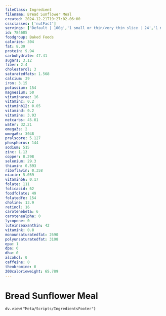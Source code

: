 ```yaml
---
fileClass: Ingredient
filename: Bread Sunflower Meal
created: 2024-12-21T19:27:02-06:00
cssclasses: ['nutFact']
servings: ['Default | 100g','1 small or thin/very thin slice | 24','1 medium or regular slice | 28','1 large or thick slice | 43']
id: 784685
foodgroup: Baked Foods
calories: 304
fat: 8.39
protein: 9.94
carbohydrate: 47.41
sugars: 3.12
fiber: 2.4
cholesterol: 3
saturatedfats: 1.568
calcium: 39
iron: 3.15
potassium: 154
magnesium: 50
vitaminarae: 16
vitaminc: 0.2
vitaminb12: 0.05
vitamind: 0.2
vitamine: 3.93
netcarbs: 45.01
water: 32.21
omega3s: 2
omega6s: 3048
pralscore: 5.127
phosphorus: 144
sodium: 515
zinc: 1.13
copper: 0.298
selenium: 29.3
thiamin: 0.593
riboflavin: 0.358
niacin: 5.059
vitaminb6: 0.17
folate: 111
folicacid: 62
foodfolate: 49
folatedfe: 154
choline: 13.9
retinol: 16
carotenebeta: 6
carotenealpha: 0
lycopene: 0
luteinzeaxanthin: 42
vitamink: 0.8
monounsaturatedfat: 2690
polyunsaturatedfat: 3108
epa: 1
dpa: 0
dha: 0
alcohol: 0
caffeine: 0
theobromine: 0
200calorieweight: 65.789
---
```


# Bread Sunflower Meal

```dataviewjs
dv.view("Meta/Scripts/IngredientsFooter")
```